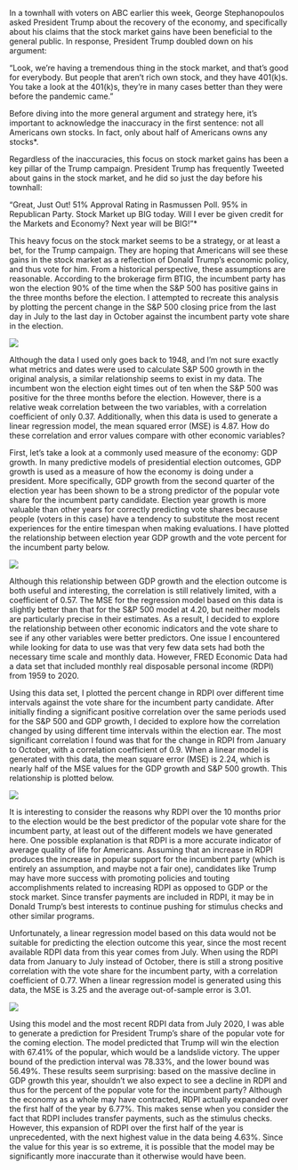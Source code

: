 In a townhall with voters on ABC earlier this week, George Stephanopoulos asked President Trump about the recovery of the economy, and specifically about his claims that the stock market gains have been beneficial to the general public. In response, President Trump doubled down on his argument:

“Look, we’re having a tremendous thing in the stock market, and that’s good for everybody. But people that aren’t rich own stock, and they have 401(k)s. You take a look at the 401(k)s, they’re in many cases better than they were before the pandemic came.”

Before diving into the more general argument and strategy here, it’s important to acknowledge the inaccuracy in the first sentence: not all Americans own stocks. In fact, only about half of Americans owns any stocks*. 

Regardless of the inaccuracies, this focus on stock market gains has been a key pillar of the Trump campaign. President Trump has frequently Tweeted about gains in the stock market, and he did so just the day before his townhall:

“Great, Just Out! 51% Approval Rating in Rasmussen Poll. 95% in Republican Party. Stock Market up BIG today. Will I ever be given credit for the Markets and Economy? Next year will be BIG!”*

This heavy focus on the stock market seems to be a strategy, or at least a bet, for the Trump campaign. They are hoping that Americans will see these gains in the stock market as a reflection of Donald Trump’s economic policy, and thus vote for him. From a historical perspective, these assumptions are reasonable. According to the brokerage firm BTIG, the incumbent party has won the election 90% of the time when the S&P 500 has positive gains in the three months before the election. I attempted to recreate this analysis by plotting the percent change in the S&P 500 closing price from the last day in July to the last day in October against the incumbent party vote share in the election.

![](../figures/sp_growth.jpg)

Although the data I used only goes back to 1948, and I’m not sure exactly what metrics and dates were used to calculate S&P 500 growth in the original analysis, a similar relationship seems to exist in my data. The incumbent won the election eight times out of ten when the S&P 500 was positive for the three months before the election. However, there is a relative weak correlation between the two variables, with a correlation coefficient of only 0.37. Additionally, when this data is used to generate a linear regression model, the mean squared error (MSE) is 4.87. How do these correlation and error values compare with other economic variables?

First, let’s take a look at a commonly used measure of the economy: GDP growth. In many predictive models of presidential election outcomes, GDP growth is used as a measure of how the economy is doing under a president. More specifically, GDP growth from the second quarter of the election year has been shown to be a strong predictor of the popular vote share for the incumbent party candidate. Election year growth is more valuable than other years for correctly predicting vote shares because people (voters in this case) have a tendency to substitute the most recent experiences for the entire timespan when making evaluations. I have plotted the relationship between election year GDP growth and the vote percent for the incumbent party below. 

![](../figures/gdp_growth.jpg)

Although this relationship between GDP growth and the election outcome is both useful and interesting, the correlation is still relatively limited, with a coefficient of 0.57. The MSE for the regression model based on this data is slightly better than that for the S&P 500 model at 4.20, but neither models are particularly precise in their estimates. As a result, I decided to explore the relationship between other economic indicators and the vote share to see if any other variables were better predictors. One issue I encountered while looking for data to use was that very few data sets had both the necessary time scale and monthly data. However, FRED Economic Data had a data set that included monthly real disposable personal income (RDPI) from 1959 to 2020.

Using this data set, I plotted the percent change in RDPI over different time intervals against the vote share for the incumbent party candidate. After initially finding a significant positive correlation over the same periods used for the S&P 500 and GDP growth, I decided to explore how the correlation changed by using different time intervals within the election ear. The most significant correlation I found was that for the change in RDPI from January to October, with a correlation coefficient of 0.9. When a linear model is generated with this data, the mean square error (MSE) is 2.24, which is nearly half of the MSE values for the GDP growth and S&P 500 growth. This relationship is plotted below.

![](../figures/rdpi_oct.jpg)

It is interesting to consider the reasons why RDPI over the 10 months prior to the election would be the best predictor of the popular vote share for the incumbent party, at least out of the different models we have generated here. One possible explanation is that RDPI is a more accurate indicator of average quality of life for Americans. Assuming that an increase in RDPI produces the increase in popular support for the incumbent party (which is entirely an assumption, and maybe not a fair one), candidates like Trump may have more success with promoting policies and touting accomplishments related to increasing RDPI as opposed to GDP or the stock market. Since transfer payments are included in RDPI, it may be in Donald Trump’s best interests to continue pushing for stimulus checks and other similar programs.

Unfortunately, a linear regression model based on this data would not be suitable for predicting the election outcome this year, since the most recent available RDPI data from this year comes from July. When using the RDPI data from January to July instead of October, there is still a strong positive correlation with the vote share for the incumbent party, with a correlation coefficient of 0.77. When a linear regression model is generated using this data, the MSE is 3.25 and the average out-of-sample error is 3.01.

![](../figures/rdpi_july.jpg)

Using this model and the most recent RDPI data from July 2020, I was able to generate a prediction for President Trump’s share of the popular vote for the coming election. The model predicted that Trump will win the election with 67.41% of the popular, which would be a landslide victory. The upper bound of the prediction interval was 78.33%, and the lower bound was 56.49%. These results seem surprising: based on the massive decline in GDP growth this year, shouldn’t we also expect to see a decline in RDPI and thus for the percent of the popular vote for the incumbent party? Although the economy as a whole may have contracted, RDPI actually expanded over the first half of the year by 6.77%. This makes sense when you consider the fact that RDPI includes transfer payments, such as the stimulus checks. However, this expansion of RDPI over the first half of the year is unprecedented, with the next highest value in the data being 4.63%. Since the value for this year is so extreme, it is possible that the model may be significantly more inaccurate than it otherwise would have been. 

 



